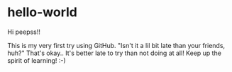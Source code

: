 # hello-world

Hi peepss!!

This is my very first try using GitHub. 
"Isn't it a lil bit late than your friends, huh?"
That's okay.. It's better late to try than not doing at all!
Keep up the spirit of learning! :-)
